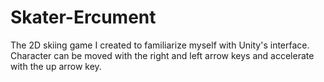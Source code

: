 # Skater-Ercument
 The 2D skiing game I created to familiarize myself with Unity's interface. Character can be moved with the right and left arrow keys and accelerate with the up arrow key.

